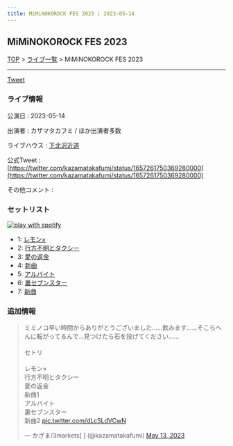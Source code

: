 ```yaml
---
title: MiMiNOKOROCK FES 2023 | 2023-05-14
---
```

## MiMiNOKOROCK FES 2023

[TOP](/setlist/) > [ライブ一覧](lives.html) > MiMiNOKOROCK FES 2023

___

<a href="https://twitter.com/share?ref_src=twsrc%5Etfw" data-text="3markets[ ]セットリスト > MiMiNOKOROCK FES 2023" class="twitter-share-button" data-via="3markets" data-hashtags="3markets" data-related="3markets" data-show-count="false">Tweet</a>

### ライブ情報

公演日
:    2023-05-14

出演者
:    カザマタカフミ / ほか出演者多数

ライブハウス
:    [下北沢近道](livehouse059.html)

公式Tweet
:    [https://twitter.com/kazamatakafumi/status/1657261750369280000](https://twitter.com/kazamatakafumi/status/1657261750369280000)

その他コメント
:    

### セットリスト


[![play with spotify](images/spotify-icon.png)](https://open.spotify.com/playlist/1A6Q1IKDi5nQJBkCV30GaD)



*  1: [レモン×](song003.html)
*  2: [行方不明とタクシー](song039.html)
*  3: [愛の返金](song012.html)
*  4: [新曲](song001.html)
*  5: [アルバイト](song042.html)
*  6: [裏セブンスター](song017.html)
*  7: [新曲](song001.html)


### 追加情報



<blockquote class="twitter-tweet"><p lang="ja" dir="ltr">ミミノコ早い時間からありがとうございました……飲みます……そこらへんに転がってるんで…見つけたら石を投げてください……<br><br>セトリ<br><br>レモン×<br>行方不明とタクシー<br>愛の返金<br>新曲1<br>アルバイト<br>裏セブンスター<br>新曲2 <a href="https://t.co/dLc5LdVCwN">pic.twitter.com/dLc5LdVCwN</a></p>&mdash; かざま/3markets[ ] (@kazamatakafumi) <a href="https://twitter.com/kazamatakafumi/status/1657261750369280000?ref_src=twsrc%5Etfw">May 13, 2023</a></blockquote>
<script async src="https://platform.twitter.com/widgets.js" charset="utf-8"></script>




<script async src="https://platform.twitter.com/widgets.js" charset="utf-8"></script>